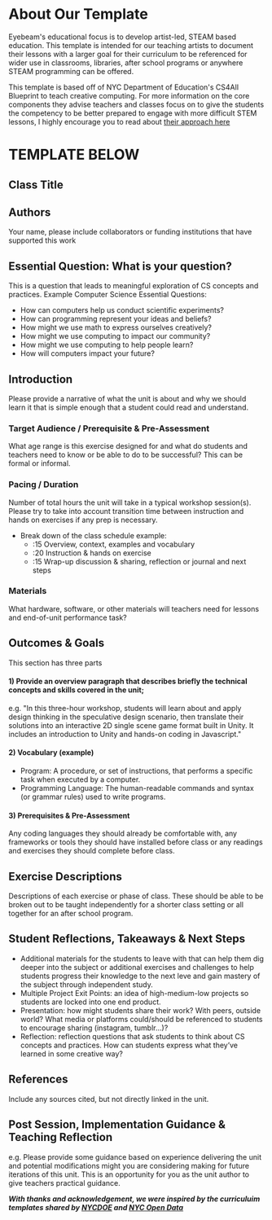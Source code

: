 # About Our Template

Eyebeam's educational focus is to develop artist-led, STEAM based education. This template is intended for our teaching artists to document their lessons with a larger goal for their curriculum to be referenced for wider use in classrooms, libraries, after school programs or anywhere STEAM programming can be offered. 

This template is based off of NYC Department of Education's CS4All Blueprint to teach creative computing. For more information on the core components they advise teachers and classes focus on to give the students the competency to be better prepared to engage with more difficult STEM lessons, I highly encourage you to read about [their approach here](https://blueprint.cs4all.nyc/what-is-cs/)

# TEMPLATE BELOW

## Class Title

## Authors
Your name, please include collaborators or funding institutions that have supported this work

## Essential Question: What is your question?
This is a question that leads to meaningful exploration of CS concepts and practices. Example Computer Science Essential Questions:
- How can computers help us conduct scientific experiments?
- How can programming represent your ideas and beliefs?
- How might we use math to express ourselves creatively?
- How might we use computing to impact our community?
- How might we use computing to help people learn?
- How will computers impact your future?

## Introduction
Please provide a narrative of what the unit is about and why we should learn it that is simple enough that a student could read and understand.

### Target Audience / Prerequisite & Pre-Assessment
What age range is this exercise designed for and what do students and teachers need to know or be able to do to be successful? This can be formal or informal. 

### Pacing / Duration
Number of total hours the unit will take in a typical workshop session(s). Please try to take into account transition time between instruction and hands on exercises if any prep is necessary.

- Break down of the class schedule example: 
  - :15 Overview, context, examples and vocabulary 
  - :20 Instruction & hands on exercise 
  - :15 Wrap-up discussion & sharing, reflection or journal and next steps

### Materials
What hardware, software, or other materials will teachers need for lessons and end-of-unit performance task?

## Outcomes & Goals
This section has three parts

#### 1) Provide an overview paragraph that describes briefly the technical concepts and skills covered in the unit;
   e.g. "In this three-hour workshop, students will learn about and apply design thinking in the speculative design scenario, then translate their solutions into an interactive 2D single scene game format built in Unity. It includes an introduction to Unity and hands-on coding in Javascript."

#### 2) Vocabulary (example)
* Program: A procedure, or set of instructions, that performs a specific task when executed by a computer. 
* Programming Language: The human-readable commands and syntax (or grammar rules) used to write programs. 
      
#### 3) Prerequisites & Pre-Assessment 
Any coding languages they should already be comfortable with, any frameworks or tools they should have installed before class or any readings and exercises they should complete before class.

## Exercise Descriptions
Descriptions of each exercise or phase of class. These should be able to be broken out to be taught independently for a shorter class setting or all together for an after school program.

## Student Reflections, Takeaways & Next Steps
- Additional materials for the students to leave with that can help them dig deeper into the subject or additional exercises and challenges to help students progress their knowledge to the next leve and gain mastery of the subject through independent study.
- Multiple Project Exit Points: an idea of high-medium-low projects so students are locked into one end product.
- Presentation: how might students share their work? With peers, outside world? What media or platforms could/should be referenced to students to encourage sharing (instagram, tumblr...)? 
- Reflection: reflection questions that ask students to think about CS concepts and practices. How can students express what they’ve learned in some creative way?

## References
Include any sources cited, but not directly linked in the unit.

## Post Session, Implementation Guidance &  Teaching Reflection
e.g. Please provide some guidance based on experience delivering the unit and potential modifications might you are considering making for future iterations of this unit. This is an opportunity for you as the unit author to give teachers practical guidance.

***With thanks and acknowledgement, we were inspired by the curriculuim templates shared by [NYCDOE](http://blueprint.cs4all.nyc/units/40/) and [NYC Open Data](https://github.com/datapolitan/Data_Analytics_Classes/blob/gh-pages/Excel_Tools_Summarizing_Data.md)***
